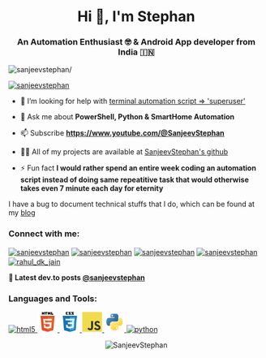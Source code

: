 <h1 align="center">Hi 👋, I'm Stephan</h1>

<h3 align="center">An Automation Enthusiast 🤓 & Android App developer from India 🇮🇳</h3>
<p align="left"> <img src=https://komarev.com/ghpvc/?username=sanjeevstephan alt=sanjeevstephan/> </p>

<p align="left"> <a href="https://twitter.com/sanjeevstephan" target="blank"><img src="https://img.shields.io/twitter/follow/sanjeevstephan?logo=twitter&style=for-the-badge" alt="sanjeevstephan" /></a> </p>


- 🤔 I’m looking for help with [terminal automation script => 'superuser'](https://github.com/SanjeevStephan/superuser)

- 💬 Ask me about **PowerShell, Python & SmartHome Automation**

- 📫 Subscribe **https://www.youtube.com/@SanjeevStephan**

- 👨‍💻 All of my projects are available at [SanjeevStephan's github](https://sanjeevstephan.github.io/)

- ⚡ Fun fact **I would rather spend an entire week coding an automation script instead of doing same repeatitive task that would otherwise takes even 7 minute each day for eternity**

I have a bug to document technical stuffs that I do, which can be found at my [blog](https://sanjeevstephan.github.io/docs)

<h3 align="left">Connect with me:</h3>
<p align="left">
<a href="https://codepen.io/sanjeevstephan" target="blank"><img align="center" src="https://cdn.jsdelivr.net/npm/simple-icons@3.0.1/icons/codepen.svg" alt="sanjeevstephan" height="30" width="40" /></a>
<a href="https://dev.to/sanjeevstephan" target="blank"><img align="center" src="https://cdn.jsdelivr.net/npm/simple-icons@3.0.1/icons/dev-dot-to.svg" alt="sanjeevstephan" height="30" width="40" /></a>
<a href="https://twitter.com/sanjeevstephan" target="blank"><img align="center" src="https://cdn.jsdelivr.net/npm/simple-icons@3.0.1/icons/twitter.svg" alt="sanjeevstephan" height="30" width="40" /></a>
<a href="https://linkedin.com/in/sanjeevstephan" target="blank"><img align="center" src="https://cdn.jsdelivr.net/npm/simple-icons@3.0.1/icons/linkedin.svg" alt="sanjeevstephan" height="30" width="40" /></a>
<a href="https://instagram.com/sanjeevstephan" target="blank"><img align="center" src="https://cdn.jsdelivr.net/npm/simple-icons@3.0.1/icons/instagram.svg" alt="rahul_dk_jain" height="30" width="40" /></a>
</p>

**📕 Latest dev.to posts [@sanjeevstephan](https://dev.to/sanjeevstephan)**
<!-- BLOG-POST-LIST:START 
- [How I improved my GitHub profile?](https://dev.to/sanjeevstephan/how-i-improved-my-github-profile-480c)
- [Awesome FrontendMasters course resources](https://dev.to/sanjeevstephan/awesome-frontendmasters-course-resources-1gj2)
- [How to start and promote your open-source project?](https://dev.to/sanjeevstephan/how-to-start-and-promote-your-open-source-project-3ebp)
- [How to gain 1000+ stars on an open-source project quickly?](https://dev.to/sanjeevstephan/how-my-project-repo-reached-200-stars-in-less-than-36-hours-on-github-2l15)
<!-- BLOG-POST-LIST:END -->

<h3 align="left">Languages and Tools:</h3>
<p align="left">
    <a href="https://www.w3.org/html/" target="_blank"> <img src="https://cdn.jsdelivr.net/npm/simple-icons@3.0.1/icons/arduino.svg" alt="html5" width="40" height="40"/> </a>
    <a href="https://www.w3.org/html/" target="_blank"> <img src="https://raw.githubusercontent.com/devicons/devicon/master/icons/html5/html5-original-wordmark.svg" alt="html5" width="40" height="40"/> </a>
    <a href="https://www.w3schools.com/css/" target="_blank"> <img src="https://raw.githubusercontent.com/devicons/devicon/master/icons/css3/css3-original-wordmark.svg" alt="css3" width="40" height="40"/> </a>
    <a href="https://developer.mozilla.org/en-US/docs/Web/JavaScript" target="_blank"> <img src="https://raw.githubusercontent.com/devicons/devicon/master/icons/javascript/javascript-original.svg" alt="javascript" width="40" height="40"/> </a>
    <a href="https://www.python.org" target="_blank"> <img src="https://raw.githubusercontent.com/devicons/devicon/master/icons/python/python-original.svg" alt="python" width="40" height="40"/> </a>
    <a href="https://www.python.org" target="_blank"> <img src="https://cdn.jsdelivr.net/npm/simple-icons@3.0.1/icons/powershell.svg" alt="python" width="40" height="40"/> </a>

  </p>


<p align="center"> <img src=https://github-readme-stats.vercel.app/api?username=SanjeevStephan&show_icons=true alt=SanjeevStephan /> </p>

